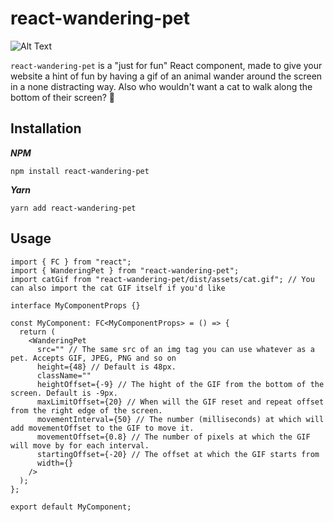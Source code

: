 # react-wandering-pet


![Alt Text](https://i.ibb.co/5G85TVG/ezgif-com-gif-maker.gif)


`react-wandering-pet` is a "just for fun" React component, made to give your website a hint of fun by having a gif of an animal wander around the screen in a none distracting way. Also who wouldn't want a cat to walk along the bottom of their screen? 👀 

## Installation

***NPM***
```
npm install react-wandering-pet
```

***Yarn***
```
yarn add react-wandering-pet
```

## Usage


```
import { FC } from "react";
import { WanderingPet } from "react-wandering-pet";
import catGif from "react-wandering-pet/dist/assets/cat.gif"; // You can also import the cat GIF itself if you'd like

interface MyComponentProps {}

const MyComponent: FC<MyComponentProps> = () => {
  return (
    <WanderingPet
      src="" // The same src of an img tag you can use whatever as a pet. Accepts GIF, JPEG, PNG and so on
      height={48} // Default is 48px.
      className=""
      heightOffset={-9} // The hight of the GIF from the bottom of the screen. Default is -9px.
      maxLimitOffset={20} // When will the GIF reset and repeat offset from the right edge of the screen.
      movementInterval={50} // The number (milliseconds) at which will add movementOffset to the GIF to move it.
      movementOffset={0.8} // The number of pixels at which the GIF will move by for each interval.
      startingOffset={-20} // The offset at which the GIF starts from
      width={}
    />
  );
};

export default MyComponent;
```

